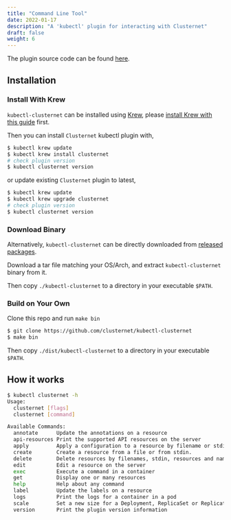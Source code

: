 ```yaml
---
title: "Command Line Tool"
date: 2022-01-17
description: "A 'kubectl' plugin for interacting with Clusternet"
draft: false
weight: 6
---
```


The plugin source code can be found [here](https://github.com/clusternet/kubectl-clusternet.git).

## Installation

### Install With Krew

`kubectl-clusternet` can be installed using [Krew](https://github.com/kubernetes-sigs/krew),
please [install Krew with this guide](https://krew.sigs.k8s.io/docs/user-guide/setup/install/) first.

Then you can install `Clusternet` kubectl plugin with,

```bash
$ kubectl krew update
$ kubectl krew install clusternet
# check plugin version
$ kubectl clusternet version
```

or update existing `Clusternet` plugin to latest,

```bash
$ kubectl krew update
$ kubectl krew upgrade clusternet
# check plugin version
$ kubectl clusternet version
```

### Download Binary

Alternatively, `kubectl-clusternet` can be directly downloaded
from [released packages](https://github.com/clusternet/kubectl-clusternet/releases).

Download a tar file matching your OS/Arch, and extract `kubectl-clusternet` binary from it.

Then copy `./kubectl-clusternet` to a directory in your executable `$PATH`.

### Build on Your Own

Clone this repo and run `make bin`

```bash
$ git clone https://github.com/clusternet/kubectl-clusternet
$ make bin
```

Then copy `./dist/kubectl-clusternet` to a directory in your executable `$PATH`.

## How it works

```bash
$ kubectl clusternet -h
Usage:
  clusternet [flags]
  clusternet [command]

Available Commands:
  annotate      Update the annotations on a resource
  api-resources Print the supported API resources on the server
  apply         Apply a configuration to a resource by filename or stdin
  create        Create a resource from a file or from stdin.
  delete        Delete resources by filenames, stdin, resources and names, or by resources and label selector
  edit          Edit a resource on the server
  exec          Execute a command in a container
  get           Display one or many resources
  help          Help about any command
  label         Update the labels on a resource
  logs          Print the logs for a container in a pod
  scale         Set a new size for a Deployment, ReplicaSet or Replication Controller
  version       Print the plugin version information
```
